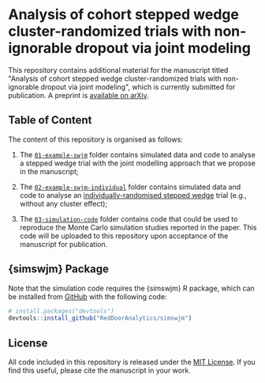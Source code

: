 # Analysis of cohort stepped wedge cluster-randomized trials with non-ignorable dropout via joint modeling

This repository contains additional material for the manuscript titled "Analysis of cohort stepped wedge cluster-randomized trials with non-ignorable dropout via joint modeling", which is currently submitted for publication.
A preprint is [available on arXiv](https://arxiv.org/abs/2404.14840).

## Table of Content

The content of this repository is organised as follows:

1. The [`01-example-swjm`](01-example-swjm/) folder contains simulated data and code to analyse a stepped wedge trial with the joint modelling approach that we propose in the manuscript;

1. The [`02-example-swjm-individual`](02-example-swjm-individual/) folder contains simulated data and code to analyse an [individually-randomised stepped wedge](https://pubmed.ncbi.nlm.nih.gov/30225934/) trial (e.g., without any cluster effect);

1. The [`03-simulation-code`](03-simulation-code/) folder contains code that could be used to reproduce the Monte Carlo simulation studies reported in the paper.
   This code will be uploaded to this repository upon acceptance of the manuscript for publication.

## {simswjm} Package

Note that the simulation code requires the {simswjm} R package, which can be installed from [GitHub](https://github.com/RedDoorAnalytics/simswjm) with the following code:

``` r
# install.packages("devtools")
devtools::install_github("RedDoorAnalytics/simswjm")
```

## License

All code included in this repository is released under the [MIT License](LICENSE.md).
If you find this useful, please cite the manuscript in your work.
